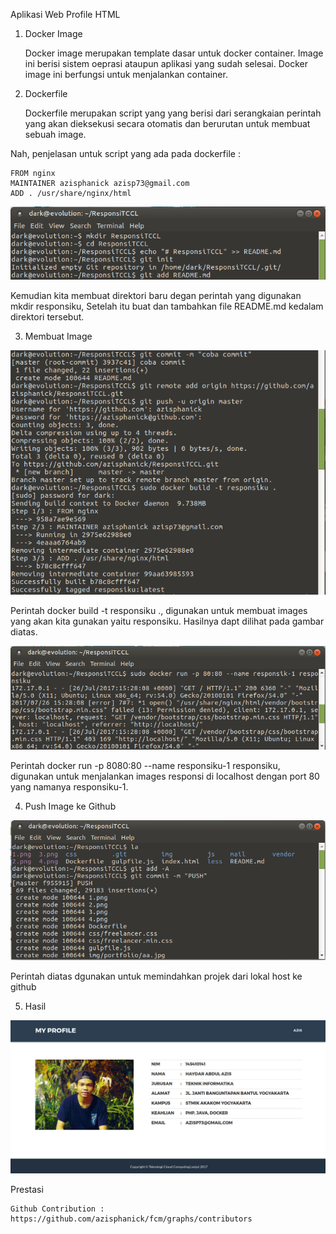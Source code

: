 Aplikasi Web Profile HTML

1. Docker Image

    Docker image merupakan template dasar untuk docker container. Image ini berisi sistem oeprasi ataupun aplikasi yang sudah selesai. Docker image ini berfungsi untuk menjalankan container.

2. Dockerfile

    Dockerfile merupakan script yang yang berisi dari serangkaian perintah yang akan dieksekusi secara otomatis dan berurutan untuk membuat sebuah image. 

Nah, penjelasan untuk script yang ada pada dockerfile :

    FROM nginx 
    MAINTAINER azisphanick azisp73@gmail.com
    ADD . /usr/share/nginx/html

![1.png](https://github.com/azisphanick/ResponsiTCCL/blob/master/1.png)


   Kemudian kita membuat direktori baru degan perintah yang digunakan mkdir responsiku, Setelah itu buat dan tambahkan file README.md kedalam direktori tersebut.
   
3. Membuat Image

![2.png](https://github.com/azisphanick/ResponsiTCCL/blob/master/2.png)

Perintah docker build -t responsiku ., digunakan untuk membuat images yang akan kita gunakan yaitu responsiku. Hasilnya dapt dilihat pada gambar diatas.

![3.png](https://github.com/azisphanick/ResponsiTCCL/blob/master/3.png)

Perintah docker run -p 8080:80 --name responsiku-1 responsiku, digunakan untuk menjalankan images responsi di localhost dengan port 80 yang namanya responsiku-1. 

4. Push Image ke Github

![5.png](https://github.com/azisphanick/ResponsiTCCL/blob/master/5.png)

Perintah diatas dgunakan untuk memindahkan projek dari lokal host ke github

5. Hasil
 
![4.png](https://github.com/azisphanick/ResponsiTCCL/blob/master/4.png)


Prestasi

    Github Contribution : https://github.com/azisphanick/fcm/graphs/contributors
